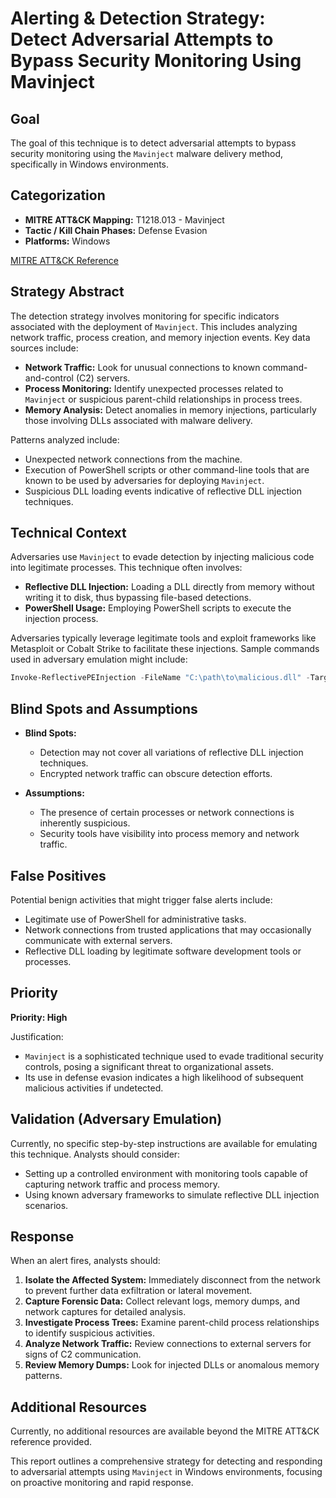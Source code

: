 # Alerting & Detection Strategy: Detect Adversarial Attempts to Bypass Security Monitoring Using Mavinject

## Goal
The goal of this technique is to detect adversarial attempts to bypass security monitoring using the `Mavinject` malware delivery method, specifically in Windows environments.

## Categorization
- **MITRE ATT&CK Mapping:** T1218.013 - Mavinject
- **Tactic / Kill Chain Phases:** Defense Evasion
- **Platforms:** Windows

[MITRE ATT&CK Reference](https://attack.mitre.org/techniques/T1218/013)

## Strategy Abstract
The detection strategy involves monitoring for specific indicators associated with the deployment of `Mavinject`. This includes analyzing network traffic, process creation, and memory injection events. Key data sources include:

- **Network Traffic:** Look for unusual connections to known command-and-control (C2) servers.
- **Process Monitoring:** Identify unexpected processes related to `Mavinject` or suspicious parent-child relationships in process trees.
- **Memory Analysis:** Detect anomalies in memory injections, particularly those involving DLLs associated with malware delivery.

Patterns analyzed include:
- Unexpected network connections from the machine.
- Execution of PowerShell scripts or other command-line tools that are known to be used by adversaries for deploying `Mavinject`.
- Suspicious DLL loading events indicative of reflective DLL injection techniques.

## Technical Context
Adversaries use `Mavinject` to evade detection by injecting malicious code into legitimate processes. This technique often involves:

- **Reflective DLL Injection:** Loading a DLL directly from memory without writing it to disk, thus bypassing file-based detections.
- **PowerShell Usage:** Employing PowerShell scripts to execute the injection process.

Adversaries typically leverage legitimate tools and exploit frameworks like Metasploit or Cobalt Strike to facilitate these injections. Sample commands used in adversary emulation might include:

```powershell
Invoke-ReflectivePEInjection -FileName "C:\path\to\malicious.dll" -TargetProcess "svchost.exe"
```

## Blind Spots and Assumptions
- **Blind Spots:** 
  - Detection may not cover all variations of reflective DLL injection techniques.
  - Encrypted network traffic can obscure detection efforts.

- **Assumptions:**
  - The presence of certain processes or network connections is inherently suspicious.
  - Security tools have visibility into process memory and network traffic.

## False Positives
Potential benign activities that might trigger false alerts include:

- Legitimate use of PowerShell for administrative tasks.
- Network connections from trusted applications that may occasionally communicate with external servers.
- Reflective DLL loading by legitimate software development tools or processes.

## Priority
**Priority: High**

Justification:
- `Mavinject` is a sophisticated technique used to evade traditional security controls, posing a significant threat to organizational assets.
- Its use in defense evasion indicates a high likelihood of subsequent malicious activities if undetected.

## Validation (Adversary Emulation)
Currently, no specific step-by-step instructions are available for emulating this technique. Analysts should consider:

- Setting up a controlled environment with monitoring tools capable of capturing network traffic and process memory.
- Using known adversary frameworks to simulate reflective DLL injection scenarios.

## Response
When an alert fires, analysts should:

1. **Isolate the Affected System:** Immediately disconnect from the network to prevent further data exfiltration or lateral movement.
2. **Capture Forensic Data:** Collect relevant logs, memory dumps, and network captures for detailed analysis.
3. **Investigate Process Trees:** Examine parent-child process relationships to identify suspicious activities.
4. **Analyze Network Traffic:** Review connections to external servers for signs of C2 communication.
5. **Review Memory Dumps:** Look for injected DLLs or anomalous memory patterns.

## Additional Resources
Currently, no additional resources are available beyond the MITRE ATT&CK reference provided.

This report outlines a comprehensive strategy for detecting and responding to adversarial attempts using `Mavinject` in Windows environments, focusing on proactive monitoring and rapid response.